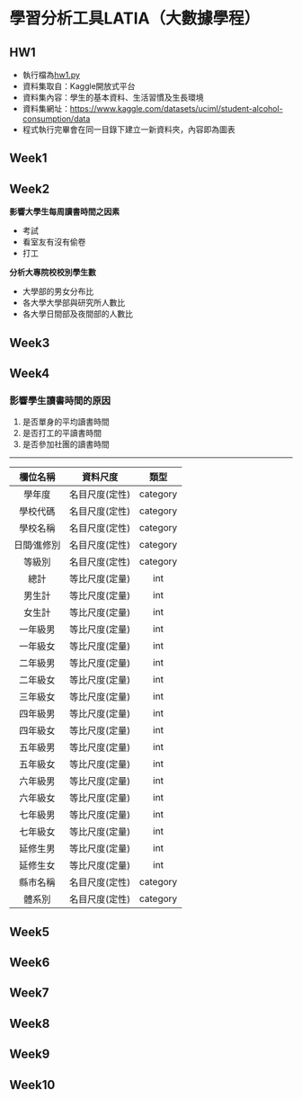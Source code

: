 # 學習分析工具LATIA（大數據學程）  
## HW1  
- 執行檔為[hw1.py](https://github.com/Demigodd28/LATIA112-2/blob/main/HW1/hw1.py)
- 資料集取自：Kaggle開放式平台
- 資料集內容：學生的基本資料、生活習慣及生長環境
- 資料集網址：<https://www.kaggle.com/datasets/uciml/student-alcohol-consumption/data>
- 程式執行完畢會在同一目錄下建立一新資料夾，內容即為圖表
## Week1  
## Week2  
**影響大學生每周讀書時間之因素**  
- 考試  
- 看室友有沒有偷卷  
- 打工  
 
**分析大專院校校別學生數**  
- 大學部的男女分布比  
- 各大學大學部與研究所人數比  
- 各大學日間部及夜間部的人數比
## Week3  
## Week4  
### 影響學生讀書時間的原因  
1. 是否單身的平均讀書時間
2. 是否打工的平讀書時間
3. 是否參加社團的讀書時間
-------------------------------------------
|欄位名稱      |資料尺度        |類型       |
|:------------:|:--------------:|:---------:|
|學年度        |名目尺度(定性)  |category  |
|學校代碼      |名目尺度(定性)  |category  |
|學校名稱      |名目尺度(定性)  |category  |
|日間∕進修別   |名目尺度(定性)  |category  |
|等級別        |名目尺度(定性)  |category  |
|總計          |等比尺度(定量)  |int       |
|男生計        |等比尺度(定量)  |int       |
|女生計        |等比尺度(定量)  |int       |
|一年級男      |等比尺度(定量)  |int       |
|一年級女      |等比尺度(定量)  |int       |
|二年級男      |等比尺度(定量)  |int       |
|二年級女      |等比尺度(定量)  |int       |
|三年級女      |等比尺度(定量)  |int       |
|四年級男      |等比尺度(定量)  |int       |
|四年級女      |等比尺度(定量)  |int       |
|五年級男      |等比尺度(定量)  |int       |
|五年級女      |等比尺度(定量)  |int       |
|六年級男      |等比尺度(定量)  |int       |
|六年級女      |等比尺度(定量)  |int       |
|七年級男      |等比尺度(定量)  |int       |
|七年級女      |等比尺度(定量)  |int       |
|延修生男      |等比尺度(定量)  |int       |
|延修生女      |等比尺度(定量)  |int       |
|縣市名稱      |名目尺度(定性)  |category  |
|體系別        |名目尺度(定性)  |category  |
## Week5  
## Week6  
## Week7  
## Week8  
## Week9  
## Week10  

